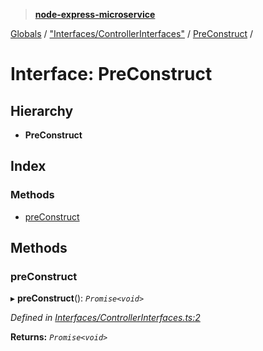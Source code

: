 > **[node-express-microservice](../README.md)**

[Globals](../globals.md) / ["Interfaces/ControllerInterfaces"](../modules/_interfaces_controllerinterfaces_.md) / [PreConstruct](_interfaces_controllerinterfaces_.preconstruct.md) /

# Interface: PreConstruct

## Hierarchy

* **PreConstruct**

## Index

### Methods

* [preConstruct](_interfaces_controllerinterfaces_.preconstruct.md#preconstruct)

## Methods

###  preConstruct

▸ **preConstruct**(): *`Promise<void>`*

*Defined in [Interfaces/ControllerInterfaces.ts:2](https://github.com/lukebellamy053/express-microservice/blob/afd2c9a/src/Interfaces/ControllerInterfaces.ts#L2)*

**Returns:** *`Promise<void>`*